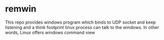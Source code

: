 # remwin
This repo provides windows program which binds to UDP socket and keep listening and a think footprint linux process can talk to the windows. In other words, Linux offers windows command view
